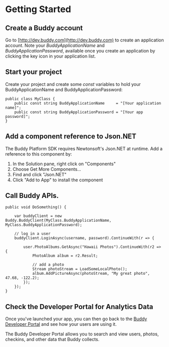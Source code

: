 # Getting Started

## Create a Buddy account

Go to [http://dev.buddy.com](http://dev.buddy.com) to create an application account.  Note your *BuddyApplicationName* and *BuddyApplicationPassword*, available once you create an application by clicking the key icon in your application list.

## Start your project

Create your project and create some *const* variables to hold your BuddyApplicationName and BuddyApplicationPassword:

	public class MyClass {
		public const string BuddyApplicationName     = "[Your application name]";
		public const string BuddyApplicationPassword = "[Your app password]";
	}

## Add a component reference to Json.NET

The Buddy Platform SDK requires Newtonsoft's Json.NET at runtime.  Add a reference to this component by:

1. In the Solution pane, right click on "Components"
2. Choose Get More Components...
3. Find and click "Json.NET"
4. Click "Add to App" to install the component

## Call Buddy APIs.


	public void DoSomething() {
		
		var buddyClient = new Buddy.BuddyClient(MyClass.BuddyApplicationName, MyClass.BuddyApplicationPassword);
		
		// log in a user
		buddyClient.LoginAsync(username, password).ContinueWith(r => {
				
			user.PhotoAlbums.GetAsync("Hawaii Photos").ContinueWith(r2 => {
				PhotoAlbum album = r2.Result;
				
				// add a photo
				Stream photoStream = LoadSomeLocalPhoto();
				album.AddPictureAsync(photoStream, "My great photo", 47.68, -122.2);
			});
		});
	}

## Check the Developer Portal for Analytics Data

Once you've launched your app, you can then go back to the [Buddy Developer Portal](http://dev.buddy.com) and see how your users are using it.

The Buddy Developer Portal allows you to search and view users, photos, checkins, and other data that Buddy collects.



